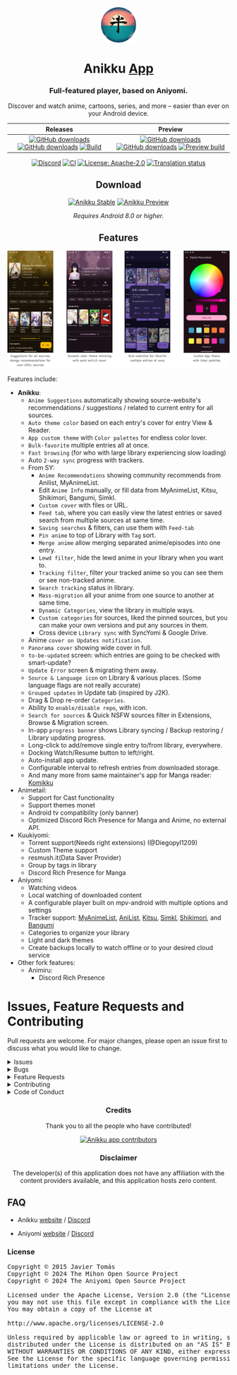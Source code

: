 <div align="center">

<a href="https://anikku-app.github.io">
    <img src="./.github/assets/icon.png" alt="anikku logo" title="anikku logo" width="80"/>
</a>

# Anikku [App](#)

### Full-featured player, based on Aniyomi.
Discover and watch anime, cartoons, series, and more – easier than ever on your Android device.

| Releases | Preview |
|----------|---------|
| <div align="center"> [![GitHub downloads](https://img.shields.io/github/downloads/komikku-app/anikku/latest/total?label=Latest%20Downloads&labelColor=27303D&color=0D1117&logo=github&logoColor=FFFFFF&style=flat)](https://github.com/komikku-app/anikku/releases/latest) [![GitHub downloads](https://img.shields.io/github/downloads/komikku-app/anikku/total?label=Total%20Downloads&labelColor=27303D&color=0D1117&logo=github&logoColor=FFFFFF&style=flat)](https://github.com/komikku-app/anikku/releases) [![Build](https://img.shields.io/github/actions/workflow/status/komikku-app/anikku/build_release.yml?labelColor=27303D&label=Stable&labelColor=06599d&color=043b69)](https://github.com/komikku-app/anikku/actions/workflows/build_release.yml) | <div align="center"> [![GitHub downloads](https://img.shields.io/github/downloads/komikku-app/anikku-preview/latest/total?label=Latest%20Downloads&labelColor=27303D&color=0D1117&logo=github&logoColor=FFFFFF&style=flat)](https://github.com/komikku-app/anikku-preview/releases/latest) [![GitHub downloads](https://img.shields.io/github/downloads/komikku-app/anikku-preview/total?label=Total%20Downloads&labelColor=27303D&color=0D1117&logo=github&logoColor=FFFFFF&style=flat)](https://github.com/komikku-app/anikku-preview/releases) [![Preview build](https://img.shields.io/github/actions/workflow/status/komikku-app/anikku-preview/build_app.yml?labelColor=27303D&label=Preview&labelColor=2c2c47&color=1c1c39)](https://github.com/komikku-app/anikku-preview/actions/workflows/build_app.yml) |

[![Discord](https://img.shields.io/discord/1242381704459452488.svg?label=&labelColor=6A7EC2&color=7389D8&logo=discord&logoColor=FFFFFF)](https://discord.gg/85jB7V5AJR)
[![CI](https://img.shields.io/github/actions/workflow/status/komikku-app/anikku/build_check.yml?labelColor=27303D&label=CI)](https://github.com/komikku-app/anikku/actions/workflows/build_check.yml)
[![License: Apache-2.0](https://img.shields.io/github/license/komikku-app/anikku?labelColor=27303D&color=0877d2)](/LICENSE)
[![Translation status](https://hosted.weblate.org/widget/komikku-app/anikku/svg-badge.svg)](https://hosted.weblate.org/projects/komikku-app/anikku/)

## Download

[![Anikku Stable](https://img.shields.io/github/release/komikku-app/anikku.svg?maxAge=3600&label=Stable&labelColor=06599d&color=043b69)](https://github.com/komikku-app/anikku/releases)
[![Anikku Preview](https://img.shields.io/github/v/release/komikku-app/anikku-preview.svg?maxAge=3600&label=Preview&labelColor=2c2c47&color=1c1c39)](https://github.com/komikku-app/anikku-preview/releases)

*Requires Android 8.0 or higher.*

## Features

![screenshots of app](./.github/readme-images/screens.png)

<div align="left">

Features include:

* **Anikku**:
  * `Anime Suggestions` automatically showing source-website's recommendations / suggestions / related to current entry for all sources.
  * `Auto theme color` based on each entry's cover for entry View & Reader.
  * `App custom theme` with `Color palettes` for endless color lover.
  * `Bulk-favorite` multiple entries all at once.
  * `Fast browsing` (for who with large library experiencing slow loading)
  * Auto `2-way sync` progress with trackers.
  * From SY:
    * `Anime Recommendations` showing community recommends from Anilist, MyAnimeList.
    * Edit `Anime Info` manually, or fill data from MyAnimeList, Kitsu, Shikimori, Bangumi, Simkl.
    * `Custom cover` with files or URL.
    * `Feed tab`, where you can easily view the latest entries or saved search from multiple sources at same time.
    * `Saving searches` & filters, can use them with `Feed-tab`
    * `Pin anime` to top of Library with `Tag` sort.
    * `Merge anime` allow merging separated anime/episodes into one entry.
    * `Lewd filter`, hide the lewd anime in your library when you want to.
    * `Tracking filter`, filter your tracked anime so you can see them or see non-tracked anime.
    * `Search tracking` status in library.
    * `Mass-migration` all your anime from one source to another at same time.
    * `Dynamic Categories`, view the library in multiple ways.
    * `Custom categories` for sources, liked the pinned sources, but you can make your own versions and put any sources in them.
    * Cross device `Library sync` with SyncYomi & Google Drive.
  * Anime `cover on Updates notification`.
  * `Panorama cover` showing wide cover in full.
  * `to-be-updated` screen: which entries are going to be checked with smart-update?
  * `Update Error` screen & migrating them away.
  * `Source & Language icon` on Library & various places. (Some language flags are not really accurate)
  * `Grouped updates` in Update tab (inspired by J2K).
  * Drag & Drop re-order `Categories`.
  * Ability to `enable/disable repo`, with icon.
  * `Search for sources` & Quick NSFW sources filter in Extensions, Browse & Migration screen.
  * In-app `progress banner` shows Library syncing / Backup restoring / Library updating progress.
  * Long-click to add/remove single entry to/from library, everywhere.
  * Docking Watch/Resume button to left/right.
  * Auto-install app update.
  * Configurable interval to refresh entries from downloaded storage.
  * And many more from same maintainer's app for Manga reader: [Komikku](https://github.com/komikku-app/komikku)
* Animetail:
  * Support for Cast functionality
  * Support themes monet
  * Android tv compatibility (only banner)
  * Optimized Discord Rich Presence for Manga and Anime, no external API.
* Kuukiyomi:
  * Torrent support(Needs right extensions) (@Diegopyl1209)
  * Custom Theme support
  * resmush.it(Data Saver Provider)
  * Group by tags in library
  * Discord Rich Presence for Manga
* Aniyomi:
  * Watching videos
  * Local watching of downloaded content
  * A configurable player built on mpv-android with multiple options and settings
  * Tracker support: [MyAnimeList](https://myanimelist.net/), [AniList](https://anilist.co/), [Kitsu](https://kitsu.app/), [Simkl](https://simkl.in/), [Shikimori](https://shikimori.one), and [Bangumi](https://bgm.tv/)
  * Categories to organize your library
  * Light and dark themes
  * Create backups locally to watch offline or to your desired cloud service
* Other fork features:
  * Animiru:
    * Discord Rich Presence

# Issues, Feature Requests and Contributing

Pull requests are welcome. For major changes, please open an issue first to discuss what you would like to change.

<details><summary>Issues</summary>

1. **Before reporting a new issue, take a look at the [FAQ](https://mihon.app/docs/faq/general), the [changelog](https://github.com/komikku-app/anikku/releases) and the already opened [issues](https://github.com/komikku-app/anikku/issues).**
2. If you are unsure, ask here: [![Discord](https://img.shields.io/discord/1195734228319617024.svg?label=&labelColor=6A7EC2&color=7389D8&logo=discord&logoColor=FFFFFF)](https://discord.gg/Nft8MxpR)

</details>

<details><summary>Bugs</summary>

* Include version (More → About → Version)
 * If not latest, try updating, it may have already been solved
 * Preview version is equal to the number of commits as seen on the main page
* Include steps to reproduce (if not obvious from description)
* Include screenshot (if needed)
* If it could be device-dependent, try reproducing on another device (if possible)
* Don't group unrelated requests into one issue

Use the [issue forms](https://github.com/komikku-app/anikku/issues/new/choose) to submit a bug.

</details>

<details><summary>Feature Requests</summary>

* Write a detailed issue, explaining what it should do or how.
* Include screenshot (if needed).
</details>

<details><summary>Contributing</summary>

See [CONTRIBUTING.md](./CONTRIBUTING.md).
</details>

<details><summary>Code of Conduct</summary>

See [CODE_OF_CONDUCT.md](./CODE_OF_CONDUCT.md).
</details>

</div>

### Credits

Thank you to all the people who have contributed!

<a href="https://github.com/komikku-app/anikku/graphs/contributors">
    <img src="https://contrib.rocks/image?repo=aniyomiorg/aniyomi" alt="Anikku app contributors" title="Anikku app contributors" width="800"/>
</a>

### Disclaimer

The developer(s) of this application does not have any affiliation with the content providers available, and this application hosts zero content.

<div align="left">

## FAQ

* Anikku [website](https://anikku-app.github.io/) / [Discord](https://discord.gg/85jB7V5AJR)

* Aniyomi [website](https://aniyomi.org/) / [Discord](https://discord.gg/F32UjdJZrR)

### License

<pre>
Copyright © 2015 Javier Tomás
Copyright © 2024 The Mihon Open Source Project
Copyright © 2024 The Aniyomi Open Source Project

Licensed under the Apache License, Version 2.0 (the "License");
you may not use this file except in compliance with the License.
You may obtain a copy of the License at

http://www.apache.org/licenses/LICENSE-2.0

Unless required by applicable law or agreed to in writing, software
distributed under the License is distributed on an "AS IS" BASIS,
WITHOUT WARRANTIES OR CONDITIONS OF ANY KIND, either express or implied.
See the License for the specific language governing permissions and
limitations under the License.
</pre>

</div>